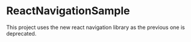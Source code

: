 # ReactNavigationSample
This project uses the new react navigation library as the previous one is deprecated.
